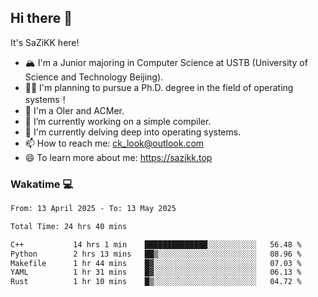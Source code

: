 ## Hi there 👋

It's SaZiKK here!

- 🏔️ I'm a Junior majoring in Computer Science  at USTB (University of Science and Technology Beijing).
- 🧑‍🎓 I'm planning to pursue a Ph.D. degree in the field of operating systems！
- 🚀 I'm a OIer and ACMer.
- 🔭 I’m currently working on a simple compiler.
- 🌱 I'm currently delving deep into operating systems.
- 📫 How to reach me: ck_look@outlook.com
- 😄 To learn more about me: https://sazikk.top

  
<!--
**SaZiKK/SaZiKK** is a ✨ _special_ ✨ repository because its `README.md` (this file) appears on your GitHub profile.

Here are some ideas to get you started:

- 🔭 I’m currently working on ...
- 🌱 I’m currently learning ...
- 👯 I’m looking to collaborate on ...
- 🤔 I’m looking for help with ...
- 💬 Ask me about ...
- 📫 How to reach me: ...
- 😄 Pronouns: ...
- ⚡ Fun fact: ...
-->

### Wakatime 💻

<!--START_SECTION:waka-->

```txt
From: 13 April 2025 - To: 13 May 2025

Total Time: 24 hrs 40 mins

C++           14 hrs 1 min    ██████████████░░░░░░░░░░░   56.48 %
Python        2 hrs 13 mins   ██▒░░░░░░░░░░░░░░░░░░░░░░   08.96 %
Makefile      1 hr 44 mins    █▓░░░░░░░░░░░░░░░░░░░░░░░   07.03 %
YAML          1 hr 31 mins    █▓░░░░░░░░░░░░░░░░░░░░░░░   06.13 %
Rust          1 hr 10 mins    █▒░░░░░░░░░░░░░░░░░░░░░░░   04.72 %
```

<!--END_SECTION:waka-->

